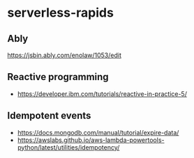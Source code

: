 # serverless-rapids

## Ably
https://jsbin.ably.com/enolaw/1053/edit

## Reactive programming
* https://developer.ibm.com/tutorials/reactive-in-practice-5/
## Idempotent events
* https://docs.mongodb.com/manual/tutorial/expire-data/
* https://awslabs.github.io/aws-lambda-powertools-python/latest/utilities/idempotency/
